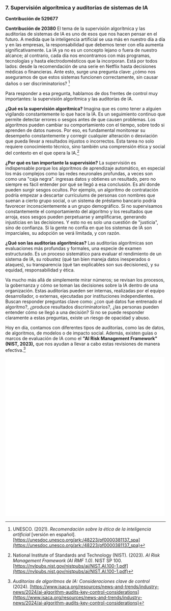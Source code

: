 ### 7. Supervisión algorítmica y auditorías de sistemas de IA

**Contribución de 529677**

**Contribución de 20380**
El tema de la supervisión algorítmica y las auditorías de sistemas de IA es uno de esos que nos hacen pensar en el futuro. A medida que la inteligencia artificial se usa más en nuestro día a día y en las empresas, la responsabilidad que debemos tener con ella aumenta significativamente. La IA ya no es un concepto lejano o fuera de nuestro alcance; al contrario, cada día nos encontramos con más programas, tecnologías y hasta electrodomésticos que la incorporan. Está por todos lados: desde la recomendación de una serie en Netflix hasta decisiones médicas o financieras. Ante esto, surge una pregunta clave: ¿cómo nos aseguramos de que estos sistemas funcionen correctamente, sin causar daños o ser discriminatorios? [^23]

Para responder a esa pregunta, hablamos de dos frentes de control muy importantes: la supervisión algorítmica y las auditorías de IA.

**¿Qué es la supervisión algorítmica?**
Imagina que es como tener a alguien vigilando constantemente lo que hace la IA. Es un seguimiento continuo que permite detectar errores o sesgos antes de que causen problemas. Los algoritmos pueden cambiar su comportamiento con el tiempo, sobre todo si aprenden de datos nuevos. Por eso, es fundamental monitorear su desempeño constantemente y corregir cualquier alteración o desviación que pueda llevar a resultados injustos o incorrectos. Esta tarea no solo requiere conocimiento técnico, sino también una comprensión ética y social del contexto en el que opera la IA.[^25]

**¿Por qué es tan importante la supervisión?**
La supervisión es indispensable porque los algoritmos de aprendizaje automático, en especial los más complejos como las redes neuronales profundas, a veces son como una "caja negra". ingresas datos y obtienes un resultado, pero no siempre es fácil entender por qué se llegó a esa conclusión. Es ahí donde pueden surgir sesgos ocultos. Por ejemplo, un algoritmo de contratación podría empezar a descartar currículums de personas con nombres que suenan a cierto grupo social, o un sistema de préstamo bancario podría favorecer inconscientemente a un grupo demográfico. Si no supervisamos constantemente el comportamiento del algoritmo y los resultados que arroja, esos sesgos pueden perpetuarse y amplificarse, generando injusticias en las decisiones. Y esto no es solo una cuestión de "justicia", sino de confianza. Si la gente no confía en que los sistemas de IA son imparciales, su adopción se verá limitada, y con razón.

**¿Qué son las auditorías algorítmicas?**
Las auditorías algorítmicas son evaluaciones más profundas y formales, una especie de examen estructurado. Es un proceso sistemático para evaluar el rendimiento de un sistema de IA, su robustez (qué tan bien maneja datos inesperados o ataques), su transparencia (qué tan explicables son sus decisiones), y su equidad, responsabilidad y ética.

Va mucho más allá de simplemente mirar números; se revisan los procesos, la gobernanza y cómo se toman las decisiones sobre la IA dentro de una organización. Estas auditorías pueden ser internas, realizadas por el equipo desarrollador, o externas, ejecutadas por instituciones independientes. Buscan responder preguntas clave como: ¿con qué datos fue entrenado el algoritmo?, ¿produce resultados discriminatorios?, ¿las personas pueden entender cómo se llegó a una decisión? Si no se puede responder claramente a estas preguntas, existe un riesgo de opacidad y abuso.

Hoy en día, contamos con diferentes tipos de auditorías, como las de datos, de algoritmos, de modelos o de impacto social. Además, existen guías o marcos de evaluación de IA como el **"AI Risk Management Framework" (NIST, 2023),** que nos ayudan a llevar a cabo estas revisiones de manera efectiva.[^24] 

![Monograma.png](js/Monograma.png) 


[^23]: UNESCO. (2021). *Recomendación sobre la ética de la inteligencia artificial* [versión en español]. [https://unesdoc.unesco.org/ark:/48223/pf0000381137_spa](https://unesdoc.unesco.org/ark:/48223/pf0000381137_spa)

[^24]: *Auditorías de algoritmos de IA: Consideraciones clave de control* (2024). [https://www.isaca.org/resources/news-and-trends/industry-news/2024/ai-algorithm-audits-key-control-considerations](https://www.isaca.org/resources/news-and-trends/industry-news/2024/ai-algorithm-audits-key-control-considerations)

[^25]: National Institute of Standards and Technology (NIST). (2023). *AI Risk Management Framework (AI RMF 1.0)*. NIST SP 100. [https://nvlpubs.nist.gov/nistpubs/ai/NIST.AI.100-1.pdf](https://nvlpubs.nist.gov/nistpubs/ai/NIST.AI.100-1.pdf)
